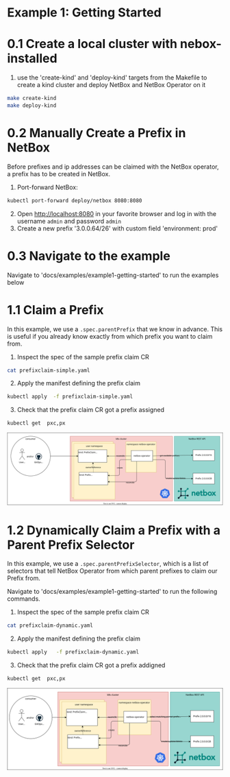 # Example 1: Getting Started

# 0.1 Create a local cluster with nebox-installed

1. use the 'create-kind' and 'deploy-kind' targets from the Makefile to create a kind cluster and deploy NetBox and NetBox Operator on it
```bash
make create-kind
make deploy-kind
```

# 0.2 Manually Create a Prefix in NetBox

Before prefixes and ip addresses can be claimed with the NetBox operator, a prefix has to be created in NetBox.

1. Port-forward NetBox:
```bash
kubectl port-forward deploy/netbox 8080:8080
```
2. Open <http://localhost:8080> in your favorite browser and log in with the username `admin` and password `admin`
3. Create a new prefix '3.0.0.64/26' with custom field 'environment: prod'

# 0.3 Navigate to the example

Navigate to 'docs/examples/example1-getting-started' to run the examples below

# 1.1 Claim a Prefix

In this example, we use a `.spec.parentPrefix` that we know in advance. This is useful if you already know exactly from which prefix you want to claim from.

1. Inspect the spec of the sample prefix claim CR
```bash
cat prefixclaim-simple.yaml
```
2. Apply  the manifest defining the prefix claim
```bash
kubectl apply  -f prefixclaim-simple.yaml
```
3. Check that the prefix claim CR got a prefix assigned
```bash
kubectl get  pxc,px
```

![Example 1.1](prefixclaim-simple.drawio.svg)

# 1.2 Dynamically Claim a Prefix with a Parent Prefix Selector

In this example, we use a `.spec.parentPrefixSelector`, which is a list of selectors that tell NetBox Operator from which parent prefixes to claim our Prefix from.

Navigate to 'docs/examples/example1-getting-started' to run the following commands.

1. Inspect the spec of the sample prefix claim CR
```bash
cat prefixclaim-dynamic.yaml
```
2. Apply  the manifest defining the prefix claim
```bash
kubectl apply   -f prefixclaim-dynamic.yaml
```
3. Check that the prefix claim CR got a prefix addigned
```bash
kubectl get  pxc,px
```

![Example 1.2](prefixclaim-dynamic.drawio.svg)
